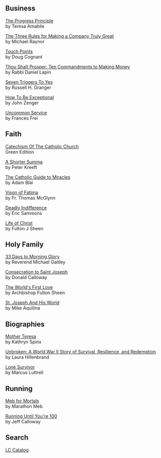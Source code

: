 Business
---
[The Progress Principle](http://www.progressprinciple.com/books/single/the_progress_principle)  
by Teresa Amabile    

[The Three Rules for Making a Company Truly Great](https://hbr.org/2013/04/three-rules-for-making-a-company-truly-great)  
by Michael Raynor

[Touch Points](https://conantleadership.com/books/touchpoints/)  
by Doug Cognant  

[Thou Shalt Prosper: Ten Commandments to Making Money](https://lccn.loc.gov/2009038783)  
by Rabbi Daniel Lapin  

[Seven Triggers To Yes](https://lccn.loc.gov/2007035871)  
by Russell H. Granger  

[How To Be Exceptional](https://lccn.loc.gov/2012016230)  
by John Zenger  

[Uncommon Service](https://lccn.loc.gov/2011029760)  
by Frances Frei  

Faith  
---
[Catechism Of The Catholic Church]()  
Green Edition  

[A Shorter Summa]()  
by Peter Kreeft  

[The Catholic Guide to Miracles](https://www.sophiainstitute.com/products/item/the-catholic-guide-to-miracles)  
by Adam Blai

[Vison of Fatima](https://www.sophiainstitute.com/products/item/vision-of-fatima)   
by Fr. Thomas McGlynn  

[Deadly Indifference](https://www.sophiainstitute.com/products/item/deadly-indifference)  
by Eric Sammons  

[Life of Christ](https://lccn.loc.gov/2008005297)  
by Fulton J Sheen  

Holy Family
---
[33 Days to Morning Glory](https://www.shopmercy.org/33-days-to-morning-glory.html)  
by Reverend Michael Gaitley  

[Consecration to Saint Joseph](https://www.consecrationtostjoseph.org/)  
by Donald Calloway  
   
[The World's First Love](https://www.ignatius.com/The-Worlds-First-Love-2nd-edition-P2860.aspx)  
by Archbishop Fulton Sheen  

[St. Joseph And His World](https://scepterpublishers.org/products/st-joseph-and-his-world)  
by Mike Aquilina

Biographies
---
[Mother Teresa](https://www.harpercollins.com/products/mother-teresa-revised-edition-kathryn-spink)  
by Kathryn Spinx  

[Unbroken: A World War II Story of Survival, Resilience, and Redemption](https://lccn.loc.gov/2013497761)  
by Laura Hillenbrand  

[Lone Survivor](https://lccn.loc.gov/2014655097)  
by Marcus Luttrell   

Running 
---
[Meb for Mortals](https://marathonmeb.com/product/autographed-meb-for-mortals/)  
by Marathon Meb  

[Running Until You're 100](https://www.biblio.com/9781841263090)  
by Jeff Calloway  

Search  
---
[LC Catalog](https://catalog.loc.gov/)  
